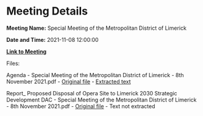 # Meeting Details

**Meeting Name:** Special Meeting of the Metropolitan District of Limerick

**Date and Time:** 2021-11-08 12:00:00

**[Link to Meeting](https://www.limerick.ie/council/whats-on/special-meeting-metropolitan-district-limerick-8)**

Files: 

Agenda - Special Meeting of the Metropolitan District of Limerick - 8th November 2021.pdf - [Original file](https://www.limerick.ie/sites/default/files/media/documents/2021-11/agenda-special-meeting-of-the-metropolitan-district-of-limerick-8th-november-2021.pdf) - [Extracted text](./Agenda%20-%C2%A0Special%20Meeting%20of%20the%20Metropolitan%20District%20of%20Limerick%20-%208th%20November%202021.md)

Report_ Proposed Disposal of Opera Site to Limerick 2030 Strategic Development DAC - Special Meeting of the Metropolitan District of Limerick - 8th November 2021.pdf - [Original file](https://www.limerick.ie/sites/default/files/media/documents/2021-11/report-proposed-disposal-of-opera-site-to-limerick-2030-strategic-development-dac.pdf) - Text not extracted


